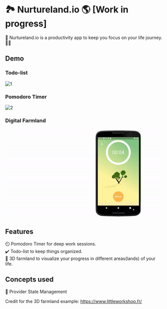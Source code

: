 # 🏞️ Nurtureland.io 🌎 [Work in progress]

🏁 Nurtureland.io is a productivity app to keep you focus on your life journey. 🏃‍♂️

## Demo
### Todo-list
![1](https://im3.ezgif.com/tmp/ezgif-3-5e13271548e6.gif)
### Pomodoro Timer
![2](https://im3.ezgif.com/tmp/ezgif-3-5b768819b79d.gif)
### Digital Farmland
![3](https://raw.githubusercontent.com/hisnameispum/nurtureland/master/farmland.gif)



## Features

⏲️ Pomodoro Timer for deep work sessions. <br>
✔️ Todo-list to keep things organized. <br>
🌲 3D farmland to visualize your progress in different areas(lands) of your life. <br>

## Concepts used

📝 Provider State Management




Credit for the 3D farmland example: https://www.littleworkshop.fr/ 
